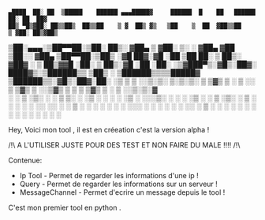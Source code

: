     ▄████  ██░ ██  ▒█████    ██████ ▄▄▄█████▓     ██████  █    ██   ██████  ██░ ██  ██▓
    ██▒ ▀█▒▓██░ ██▒▒██▒  ██▒▒██    ▒ ▓  ██▒ ▓▒   ▒██    ▒  ██  ▓██▒▒██    ▒ ▓██░ ██▒▓██▒
   ▒██░▄▄▄░▒██▀▀██░▒██░  ██▒░ ▓██▄   ▒ ▓██░ ▒░   ░ ▓██▄   ▓██  ▒██░░ ▓██▄   ▒██▀▀██░▒██▒
   ░▓█  ██▓░▓█ ░██ ▒██   ██░  ▒   ██▒░ ▓██▓ ░      ▒   ██▒▓▓█  ░██░  ▒   ██▒░▓█ ░██ ░██░
   ░▒▓███▀▒░▓█▒░██▓░ ████▓▒░▒██████▒▒  ▒██▒ ░    ▒██████▒▒▒▒█████▓ ▒██████▒▒░▓█▒░██▓░██░
    ░▒   ▒  ▒ ░░▒░▒░ ▒░▒░▒░ ▒ ▒▓▒ ▒ ░  ▒ ░░      ▒ ▒▓▒ ▒ ░░▒▓▒ ▒ ▒ ▒ ▒▓▒ ▒ ░ ▒ ░░▒░▒░▓  
     ░   ░  ▒ ░▒░ ░  ░ ▒ ▒░ ░ ░▒  ░ ░    ░       ░ ░▒  ░ ░░░▒░ ░ ░ ░ ░▒  ░ ░ ▒ ░▒░ ░ ▒ ░
   ░ ░   ░  ░  ░░ ░░ ░ ░ ▒  ░  ░  ░    ░         ░  ░  ░   ░░░ ░ ░ ░  ░  ░   ░  ░░ ░ ▒ ░
         ░  ░  ░  ░    ░ ░        ░                    ░     ░           ░   ░  ░  ░ ░  
                                                                                   


Hey, Voici mon tool , il est en créeation c'est la version alpha !

/!\ A L'UTILISER JUSTE POUR DES TEST ET NON FAIRE DU MALE !!!! /!\


Contenue:  
   - Ip Tool - Permet de regarder les informations d'une ip !
   - Query - Permet de regarder les informations sur un serveur !
   - MessageChannel - Permet d'ecrire un message depuis le tool !




C'est mon premier tool en python .
